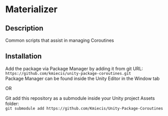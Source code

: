 # Materializer

## Description

Common scripts that assist in managing Coroutines

## Installation

Add the package via Package Manager by adding it from git URL:  
`https://github.com/kmiecis/unity-package-coroutines.git`  
Package Manager can be found inside the Unity Editor in the Window tab

OR

Git add this repository as a submodule inside your Unity project Assets folder:  
`git submodule add https://github.com/Kmiecis/Unity-Package-Coroutines`

